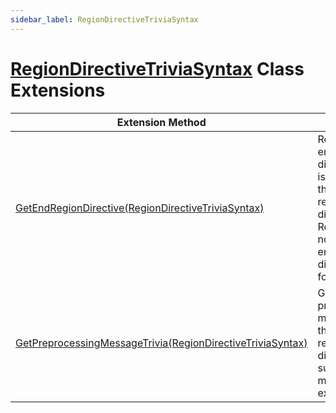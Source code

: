```yaml
---
sidebar_label: RegionDirectiveTriviaSyntax
---
```


# [RegionDirectiveTriviaSyntax](https://docs.microsoft.com/en-us/dotnet/api/microsoft.codeanalysis.csharp.syntax.regiondirectivetriviasyntax) Class Extensions

| Extension Method | Summary |
| ---------------- | ------- |
| [GetEndRegionDirective(RegionDirectiveTriviaSyntax)](../../../../Roslynator/CSharp/SyntaxExtensions/GetEndRegionDirective/index.md) | Returns endregion directive that is related to the specified region directive\. Returns null if no matching endregion directive is found\. |
| [GetPreprocessingMessageTrivia(RegionDirectiveTriviaSyntax)](../../../../Roslynator/CSharp/SyntaxExtensions/GetPreprocessingMessageTrivia/index.md#Roslynator_CSharp_SyntaxExtensions_GetPreprocessingMessageTrivia_Microsoft_CodeAnalysis_CSharp_Syntax_RegionDirectiveTriviaSyntax_) | Gets preprocessing message for the specified region directive if such message exists\. |

